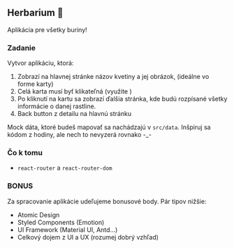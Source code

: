 ## Herbarium 🌱

Aplikácia pre všetky buriny!

### Zadanie
Vytvor aplikáciu, ktorá:
1. Zobrazí na hlavnej stránke názov kvetiny a jej obrázok, (ideálne vo forme karty)
2. Celá karta musí byť klikateľná (využite <Navlink />)
3. Po kliknutí na kartu sa zobrazí ďalšia stránka, kde budú rozpísané všetky informácie o danej rastline.
4. Back button z detailu na hlavnú stránku

Mock dáta, ktoré budeš mapovať sa nachádzajú v `src/data`.
Inšpiruj sa kódom z hodiny, ale nech to nevyzerá rovnako -_-

### Čo k tomu
* `react-router` a `react-router-dom`

### BONUS
Za spracovanie aplikácie udeľujeme bonusové body.
Pár tipov nižšie:
* Atomic Design
* Styled Components (Emotion)
* UI Framework (Material UI, Antd...)
* Celkový dojem z UI a UX (rozumej dobrý vzhľad)

